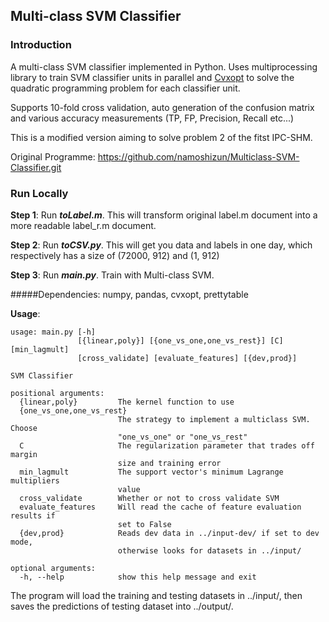 ## Multi-class SVM Classifier

### Introduction

A multi-class SVM classifier implemented in Python. Uses multiprocessing library to train SVM classifier units in parallel and [Cvxopt](http://cvxopt.org) to solve the quadratic programming problem for each classifier unit.

Supports 10-fold cross validation, auto generation of  the confusion matrix and various accuracy measurements (TP, FP, Precision, Recall etc...)

This is a modified version aiming to solve problem 2 of the fitst IPC-SHM.

Original Programme: https://github.com/namoshizun/Multiclass-SVM-Classifier.git

### Run Locally

**Step 1**: Run ***toLabel.m***. This will transform original label.m document into a more readable label_r.m document.

**Step 2**: Run ***toCSV.py***. This will get you data and labels in one day, which respectively has a size of (72000, 912) and (1, 912)

**Step 3**: Run ***main.py***. Train with Multi-class SVM.

#####Dependencies: numpy, pandas, cvxopt, prettytable 

**Usage**:

```
usage: main.py [-h]
               [{linear,poly}] [{one_vs_one,one_vs_rest}] [C] [min_lagmult]
               [cross_validate] [evaluate_features] [{dev,prod}]

SVM Classifier

positional arguments:
  {linear,poly}         The kernel function to use
  {one_vs_one,one_vs_rest}
                        The strategy to implement a multiclass SVM. Choose
                        "one_vs_one" or "one_vs_rest"
  C                     The regularization parameter that trades off margin
                        size and training error
  min_lagmult           The support vector's minimum Lagrange multipliers
                        value
  cross_validate        Whether or not to cross validate SVM
  evaluate_features     Will read the cache of feature evaluation results if
                        set to False
  {dev,prod}            Reads dev data in ../input-dev/ if set to dev mode,
                        otherwise looks for datasets in ../input/

optional arguments:
  -h, --help            show this help message and exit
```

The program will load the training and testing datasets in ../input/, then saves the predictions of testing dataset into ../output/.
